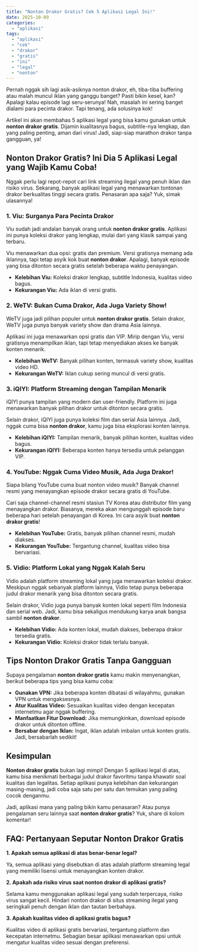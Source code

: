 ```yaml
---
title: "Nonton Drakor Gratis? Cek 5 Aplikasi Legal Ini!"
date: 2025-10-09
categories: 
  - "aplikasi"
tags: 
  - "aplikasi"
  - "cek"
  - "drakor"
  - "gratis"
  - "ini"
  - "legal"
  - "nonton"
---
```


Pernah nggak sih lagi asik-asiknya nonton drakor, eh, tiba-tiba buffering atau malah muncul iklan yang ganggu banget? Pasti bikin kesel, kan? Apalagi kalau episode lagi seru-serunya! Nah, masalah ini sering banget dialami para pecinta drakor. Tapi tenang, ada solusinya kok!

Artikel ini akan membahas 5 aplikasi legal yang bisa kamu gunakan untuk **nonton drakor gratis**. Dijamin kualitasnya bagus, subtitle-nya lengkap, dan yang paling penting, aman dari virus! Jadi, siap-siap marathon drakor tanpa gangguan, ya!

## Nonton Drakor Gratis? Ini Dia 5 Aplikasi Legal yang Wajib Kamu Coba!

Nggak perlu lagi repot-repot cari link streaming ilegal yang penuh iklan dan risiko virus. Sekarang, banyak aplikasi legal yang menawarkan tontonan drakor berkualitas tinggi secara gratis. Penasaran apa saja? Yuk, simak ulasannya!

### 1\. Viu: Surganya Para Pecinta Drakor

Viu sudah jadi andalan banyak orang untuk **nonton drakor gratis**. Aplikasi ini punya koleksi drakor yang lengkap, mulai dari yang klasik sampai yang terbaru.

Viu menawarkan dua opsi: gratis dan premium. Versi gratisnya memang ada iklannya, tapi tetap asyik kok buat **nonton drakor**. Apalagi, banyak episode yang bisa ditonton secara gratis setelah beberapa waktu penayangan.

- **Kelebihan Viu:** Koleksi drakor lengkap, subtitle Indonesia, kualitas video bagus.
- **Kekurangan Viu:** Ada iklan di versi gratis.

### 2\. WeTV: Bukan Cuma Drakor, Ada Juga Variety Show!

WeTV juga jadi pilihan populer untuk **nonton drakor gratis**. Selain drakor, WeTV juga punya banyak variety show dan drama Asia lainnya.

Aplikasi ini juga menawarkan opsi gratis dan VIP. Mirip dengan Viu, versi gratisnya menampilkan iklan, tapi tetap menyediakan akses ke banyak konten menarik.

- **Kelebihan WeTV:** Banyak pilihan konten, termasuk variety show, kualitas video HD.
- **Kekurangan WeTV:** Iklan cukup sering muncul di versi gratis.

### 3\. iQIYI: Platform Streaming dengan Tampilan Menarik

iQIYI punya tampilan yang modern dan user-friendly. Platform ini juga menawarkan banyak pilihan drakor untuk ditonton secara gratis.

Selain drakor, iQIYI juga punya koleksi film dan serial Asia lainnya. Jadi, nggak cuma bisa **nonton drakor**, kamu juga bisa eksplorasi konten lainnya.

- **Kelebihan iQIYI:** Tampilan menarik, banyak pilihan konten, kualitas video bagus.
- **Kekurangan iQIYI:** Beberapa konten hanya tersedia untuk pelanggan VIP.

### 4\. YouTube: Nggak Cuma Video Musik, Ada Juga Drakor!

Siapa bilang YouTube cuma buat nonton video musik? Banyak channel resmi yang menayangkan episode drakor secara gratis di YouTube.

Cari saja channel-channel resmi stasiun TV Korea atau distributor film yang menayangkan drakor. Biasanya, mereka akan mengunggah episode baru beberapa hari setelah penayangan di Korea. Ini cara asyik buat **nonton drakor gratis**!

- **Kelebihan YouTube:** Gratis, banyak pilihan channel resmi, mudah diakses.
- **Kekurangan YouTube:** Tergantung channel, kualitas video bisa bervariasi.

### 5\. Vidio: Platform Lokal yang Nggak Kalah Seru

Vidio adalah platform streaming lokal yang juga menawarkan koleksi drakor. Meskipun nggak sebanyak platform lainnya, Vidio tetap punya beberapa judul drakor menarik yang bisa ditonton secara gratis.

Selain drakor, Vidio juga punya banyak konten lokal seperti film Indonesia dan serial web. Jadi, kamu bisa sekaligus mendukung karya anak bangsa sambil **nonton drakor**.

- **Kelebihan Vidio:** Ada konten lokal, mudah diakses, beberapa drakor tersedia gratis.
- **Kekurangan Vidio:** Koleksi drakor tidak terlalu banyak.

## Tips Nonton Drakor Gratis Tanpa Gangguan

Supaya pengalaman **nonton drakor gratis** kamu makin menyenangkan, berikut beberapa tips yang bisa kamu coba:

- **Gunakan VPN:** Jika beberapa konten dibatasi di wilayahmu, gunakan VPN untuk mengaksesnya.
- **Atur Kualitas Video:** Sesuaikan kualitas video dengan kecepatan internetmu agar nggak buffering.
- **Manfaatkan Fitur Download:** Jika memungkinkan, download episode drakor untuk ditonton offline.
- **Bersabar dengan Iklan:** Ingat, iklan adalah imbalan untuk konten gratis. Jadi, bersabarlah sedikit!

## Kesimpulan

**Nonton drakor gratis** bukan lagi mimpi! Dengan 5 aplikasi legal di atas, kamu bisa menikmati berbagai judul drakor favoritmu tanpa khawatir soal kualitas dan legalitas. Setiap aplikasi punya kelebihan dan kekurangan masing-masing, jadi coba saja satu per satu dan temukan yang paling cocok denganmu.

Jadi, aplikasi mana yang paling bikin kamu penasaran? Atau punya pengalaman seru lainnya saat **nonton drakor gratis**? Yuk, share di kolom komentar!

## FAQ: Pertanyaan Seputar Nonton Drakor Gratis

**1\. Apakah semua aplikasi di atas benar-benar legal?**

Ya, semua aplikasi yang disebutkan di atas adalah platform streaming legal yang memiliki lisensi untuk menayangkan konten drakor.

**2\. Apakah ada risiko virus saat nonton drakor di aplikasi gratis?**

Selama kamu menggunakan aplikasi legal yang sudah terpercaya, risiko virus sangat kecil. Hindari nonton drakor di situs streaming ilegal yang seringkali penuh dengan iklan dan tautan berbahaya.

**3\. Apakah kualitas video di aplikasi gratis bagus?**

Kualitas video di aplikasi gratis bervariasi, tergantung platform dan kecepatan internetmu. Sebagian besar aplikasi menawarkan opsi untuk mengatur kualitas video sesuai dengan preferensi.

